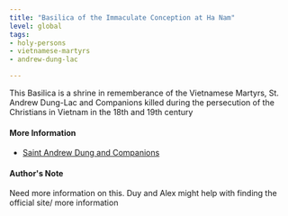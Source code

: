 ```yaml
---
title: "Basilica of the Immaculate Conception at Ha Nam"
level: global
tags:
- holy-persons
- vietnamese-martyrs
- andrew-dung-lac

---
```



This Basilica is a shrine in rememberance of the Vietnamese Martyrs, St. Andrew Dung-Lac and Companions killed during the persecution of the Christians in Vietnam in the 18th and 19th century

#### More Information

* [Saint Andrew Dung and Companions](https://mycatholic.life/saints/saints-of-the-liturgical-year/november-24-saint-andrew-dung-lac-and-his-companions-martyrs-memorial/)




#### Author's Note

Need more information on this. Duy and Alex might help with finding the official site/ more information




